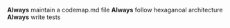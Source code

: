 **Always** maintain a codemap.md file
**Always** follow hexaganoal architecture
**Always** write tests
